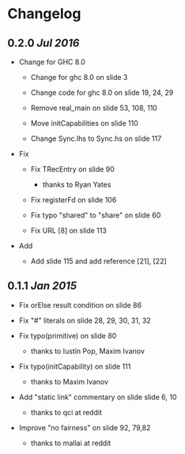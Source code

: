 # Changelog 

## 0.2.0  *Jul 2016*

   * Change for GHC 8.0

     * Change for ghc 8.0 on slide 3

     * Change code for ghc 8.0 on slide 19, 24, 29

     * Remove real_main  on slide 53, 108, 110

     * Move initCapabilities  on slide 110

     * Change Sync.lhs to Sync.hs on slide 117

   * Fix

     * Fix TRecEntry on slide 90
       - thanks to Ryan Yates

     * Fix registerFd on slide 106

     * Fix typo "shared" to "share" on slide 60

     * Fix URL [8] on slide 113

   * Add

     * Add slide 115 and add reference [21], [22]


## 0.1.1  *Jan 2015*

   * Fix orElse result condition on slide 86

   * Fix "#" literals on slide 28, 29, 30, 31, 32

   * Fix typo(primitive) on slide 80
     - thanks to Iustin Pop, Maxim Ivanov

   * Fix typo(initCapability) on slide 111
     - thanks to Maxim Ivanov

   * Add "static link" commentary on slide slide 6, 10
     - thanks to qci at reddit

   * Improve "no fairness" on slide 92, 79,82
     - thanks to mallai at reddit

